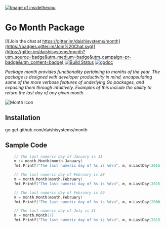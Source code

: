 <a href="http://insidethecpu.com">![Image of insidethecpu](https://dl.dropboxusercontent.com/u/26042707/Daishi%20Systems%20Icon%20with%20Text%20%28really%20tiny%20with%20photo%29.png)</a>
# Go Month Package

[![Join the chat at https://gitter.im/daishisystems/month](https://badges.gitter.im/Join%20Chat.svg)](https://gitter.im/daishisystems/month?utm_source=badge&utm_medium=badge&utm_campaign=pr-badge&utm_content=badge)
[![Build Status](https://travis-ci.org/daishisystems/month.svg)](https://travis-ci.org/daishisystems/month)
[![godoc](https://img.shields.io/badge/godoc-reference-blue.svg)](https://godoc.org/github.com/daishisystems/month)

*Package month provides functionality pertaining to months of the year. The package is designed with developer productivity in mind, encapsulating some of the more verbose features of underlying Go packages, and exposing them through intuitively. Examples of this include the ability to return the last day of any given month.*

![Month Icon](https://dl.dropboxusercontent.com/u/26042707/gomonth%28medium%29.jpg)
## Installation
go get github.com/daishisystems/month
## Sample Code
```go
	// The last numeric day of January is 31
	m := month.Month(month.January)
	fmt.Printf("The last numeric day of %s is %d\n", m, m.LastDay(2015))

	// The last numeric day of February is 28
	m = month.Month(month.February)
	fmt.Printf("The last numeric day of %s is %d\n", m, m.LastDay(2015))

	// The last numeric day of February is 29
	m = month.Month(month.February)
	fmt.Printf("The last numeric day of %s is %d\n", m, m.LastDay(2008))

	// The last numeric day of July is 31
	m = month.Month(7)
	fmt.Printf("The last numeric day of %s is %d\n", m, m.LastDay(2015))
```